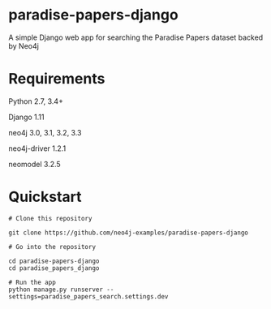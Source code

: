 # paradise-papers-django
A simple Django web app for searching the Paradise Papers dataset backed by Neo4j

# Requirements

Python 2.7, 3.4+

Django 1.11

neo4j 3.0, 3.1, 3.2, 3.3

neo4j-driver 1.2.1

neomodel 3.2.5

# Quickstart

```
# Clone this repository

git clone https://github.com/neo4j-examples/paradise-papers-django

# Go into the repository

cd paradise-papers-django
cd paradise_papers_django

# Run the app
python manage.py runserver --settings=paradise_papers_search.settings.dev
```
